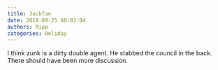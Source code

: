 ```yaml
---
title: Jackfan
date: 2018-09-25 08:03:04
authors: Ripp
categories: Holiday
---
```


 I think zunk is a dirty double agent. He stabbed the council in the back. There should have been more discussion.